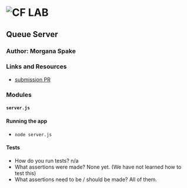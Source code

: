 ![CF](http://i.imgur.com/7v5ASc8.png) LAB  
=================================================    
  
## Queue Server   
  
### Author: Morgana Spake  
  
### Links and Resources  
* [submission PR](https://github.com/401-advanced-javascript-mspake/queue-server/pull/1)  
  
### Modules  
#### `server.js`  
  
#### Running the app  
* `node server.js`  
   
#### Tests  
* How do you run tests? n/a
* What assertions were made?  None yet. (We have not learned how to test this)  
* What assertions need to be / should be made?  All of them.  
  
<!-- #### UML  
![uml]() -->